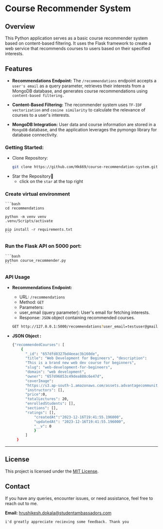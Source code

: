 # Course Recommender System

## Overview

This Python application serves as a basic course recommender system based on content-based filtering. It uses the Flask framework to create a web service that recommends courses to users based on their specified interests.

## Features

- **Recommendations Endpoint:** The `/recommendations` endpoint accepts a `user's email` as a query parameter, retrieves their interests from a MongoDB database, and generates course recommendations using `content-based filtering.`

- **Content-Based Filtering:** The recommender system uses `TF-IDF vectorization` and `cosine similarity` to calculate the relevance of courses to a user's interests.

- **MongoDB Integration:** User data and course information are stored in a `MongoDB` database, and the application leverages the pymongo library for database connectivity.

### Getting Started:

- Clone Repository:
    ```bash
    git clone https://github.com/Hk669/course-recommendation-system.git
    
    ```
- Star the Repository🌟
    - click on the `star` at the top right


### Create virtual environment

    ```bash
    cd recommendations

    python -m venv venv
    .venv/Scripts/activate

    pip install -r requirements.txt
    ```

### Run the Flask API on 5000 port:

    ```bash
    python course_recommender.py
    ```

### API Usage
- **Recommendations Endpoint:**
    - URL: `/recommendations`
    - Method: `GET`
    - Parameters:
    - user_email (query parameter): User's email for fetching interests.
    - Response: `JSON` object containing recommended courses.

  ```bash
  GET http://127.0.0.1:5000/recommendations?user_email=testuser@gmail.com

  ```

- **JSON Object :**
  ```bash
  {"recommendedCourses": [
      { 
        "_id": "657dfd8327bd4eeac3b160de",
        "title": "Web Development for Begineers", "description":
        "This is a brand new web dev course for beginners",
        "slug": "web-development-for-begineers",
        "domain": "web development",
        "owner": "657d96853c49dea888c6e47d",
        "coverImage":
        "https://s3.ap-south-1.amazonaws.com/assets.advantagecommunity.in/course/1702755707016.jpg",
        "instructors": [],
        "price":0,
        "totalLectures": 20,
        "enrolledStudents": [],
        "sections": [],
        "ratings": [],
            "createdAt":"2023-12-16T19:41:55.196000",
            "updatedAt": "2023-12-16T19:41:55.196000",
            "__v": 0
            }
        ]
    }
  ```

---

## License

This project is licensed under the [MIT License](LICENSE).

## Contact

If you have any queries, encounter issues, or need assistance, feel free to reach out to me.

**Email:** hrushikesh.dokala@studentambassadors.com


`i'd greatly appreciate recieving some feedback. Thank you`